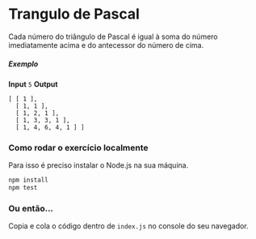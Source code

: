 # Trangulo de Pascal

Cada número do triângulo de Pascal é igual à soma do número imediatamente acima e do antecessor do número de cima.

##### Exemplo

**Input** `5`
**Output**
```
[ [ 1 ],
  [ 1, 1 ],
  [ 1, 2, 1 ],
  [ 1, 3, 3, 1 ],
  [ 1, 4, 6, 4, 1 ] ]
```

### Como rodar o exercício localmente

Para isso é preciso instalar o Node.js na sua máquina.

```bash
npm install
npm test
```

### Ou então...

Copia e cola o código dentro de `index.js` no console do seu navegador.